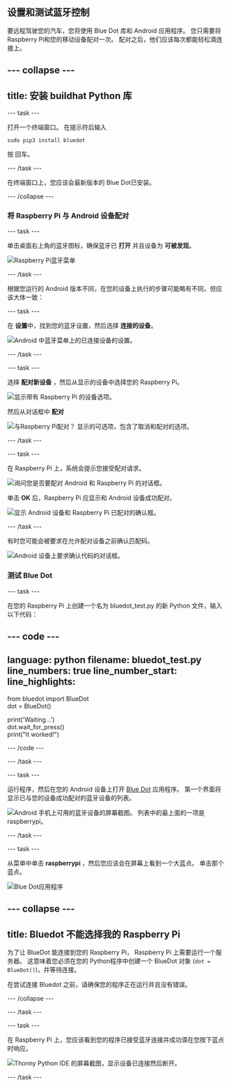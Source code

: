 ## 设置和测试蓝牙控制

要远程驾驶您的汽车，您将使用 Blue Dot 库和 Android 应用程序。 您只需要将Raspberry Pi和您的移动设备配对一次。 配对之后，他们应该每次都能轻松滴连接上。

--- collapse ---
---
title: 安装 buildhat Python 库
---

--- task ---

打开一个终端窗口。 在提示符后输入
```
sudo pip3 install bluedot
```
按 <kbd>回车</kbd>。

--- /task ---

在终端窗口上，您应该会最新版本的 Blue Dot已安装。

--- /collapse ---

### 将 Raspberry Pi 与 Android 设备配对

--- task ---

单击桌面右上角的蓝牙图标，确保蓝牙已 **打开** 并且设备为 **可被发现**。

![Raspberry Pi蓝牙菜单](images/bt_rpi_1.png)

--- /task ---

根据您运行的 Android 版本不同，在您的设备上执行的步骤可能略有不同，但应该大体一致：

--- task ---

在 **设置**中，找到您的蓝牙设置，然后选择 **连接的设备**。

![Android 中蓝牙菜单上的已连接设备的设置。](images/bt_and_1.png)

--- /task ---

--- task ---

选择 **配对新设备** ，然后从显示的设备中选择您的 Raspberry Pi。

![显示带有 Raspberry Pi 的设备选项。](images/bt_and_2.png)

然后从对话框中 **配对**

![与Raspberry Pi配对？ 显示的可选项，包含了取消和配对的选项。](images/bt_and_3.png)

--- /task ---

--- task ---

在 Raspberry Pi 上，系统会提示您接受配对请求。

![询问您是否要配对 Android 和 Raspberry Pi 的对话框。](images/bt_rpi_2.png)

单击 **OK** 后，Raspberry Pi 应显示和 Android 设备成功配对。

![显示 Android 设备和 Raspberry Pi 已配对的确认框。](imgaes/bt_rpi_3.png)

--- /task ---

有时您可能会被要求在允许配对设备之前确认匹配码。

![Android 设备上要求确认代码的对话框。](images/android3.png)

### 测试 Blue Dot

--- task ---

在您的 Raspberry Pi 上创建一个名为 bluedot_test.py 的新 Python 文件，输入以下代码：

--- code ---
---
language: python filename: bluedot_test.py line_numbers: true line_number_start:
line_highlights:
---

from bluedot import BlueDot   
dot = BlueDot()

print('Waiting...')   
dot.wait_for_press()    
print("It worked!")

--- /code ---

--- /task ---

--- task ---

运行程序，然后在您的 Android 设备上打开 [Blue Dot](https://play.google.com/store/apps/details?id=com.stuffaboutcode.bluedot&hl=en_GB&gl=US) 应用程序。 第一个界面将显示已与您的设备成功配对的蓝牙设备的列表。

![Android 手机上可用的蓝牙设备的屏幕截图。 列表中的最上面的一项是 raspberrypi。](images/android4.jpeg)

--- /task ---

--- task ---

从菜单中单击 **raspberrypi** ，然后您应该会在屏幕上看到一个大蓝点。 单击那个蓝点。

![Blue Dot应用程序](images/bt_and_5.png)

--- collapse ---
---
title: Bluedot 不能选择我的 Raspberry Pi
---

 为了让 BlueDot 能连接到您的 Raspberry Pi， Raspberry Pi 上需要运行一个服务器。 这意味着您必须在您的 Python程序中创建一个 BlueDot 对象 (`dot = BlueDot()`)，并等待连接。

 在尝试连接 Bluedot 之前，请确保您的程序正在运行并且没有错误。

--- /collapse ---

--- /task ---

--- task ---

在 Raspberry Pi 上，您应该看到您的程序已接受蓝牙连接并成功滴在您按下蓝点时响应。

![Thonny Python IDE 的屏幕截图，显示设备已连接然后断开。](images/thonny1.png)

--- /task ---
